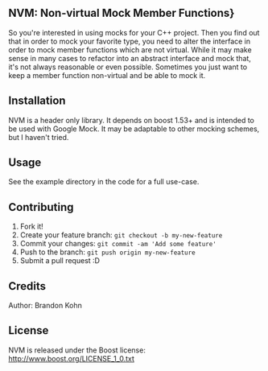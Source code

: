 ## NVM: Non-virtual Mock Member Functions}

So you're interested in using mocks for your C++ project. Then you find out that in order to mock your favorite type, you need to alter the interface in order to mock member functions which are not virtual. While it may make sense in many cases to refactor into an abstract interface and mock that, it's not always reasonable or even possible. Sometimes you just want to keep a member function non-virtual and be able to mock it.

## Installation

NVM is a header only library. It depends on boost 1.53+ and is intended to be used with Google Mock. It may be adaptable to other mocking schemes, but I haven't tried.

## Usage

See the example directory in the code for a full use-case.

## Contributing

1. Fork it!
2. Create your feature branch: `git checkout -b my-new-feature`
3. Commit your changes: `git commit -am 'Add some feature'`
4. Push to the branch: `git push origin my-new-feature`
5. Submit a pull request :D

## Credits

Author: Brandon Kohn

## License

NVM is released under the Boost license: http://www.boost.org/LICENSE_1_0.txt
